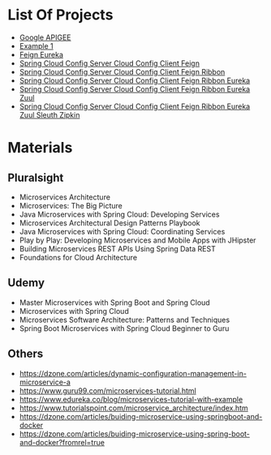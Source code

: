 # List Of Projects
* [Google APIGEE](apigee)
* [Example 1](example-1)
* [Feign Eureka](feign-eureka)
* [Spring Cloud Config Server Cloud Config Client Feign](spring-cloud-config-client-feign)
* [Spring Cloud Config Server Cloud Config Client Feign Ribbon](spring-cloud-config-client-feign-ribbon)
* [Spring Cloud Config Server Cloud Config Client Feign Ribbon Eureka](spring-cloud-config-client-feign-ribbon-eureka)
* [Spring Cloud Config Server Cloud Config Client Feign Ribbon Eureka Zuul](spring-cloud-config-client-feign-ribbon-eureka-zuul)
* [Spring Cloud Config Server Cloud Config Client Feign Ribbon Eureka Zuul Sleuth Zipkin](spring-cloud-config-client-feign-ribbon-eureka-zuul-sleuth-zipkin)

# Materials
## Pluralsight
* Microservices Architecture
* Microservices: The Big Picture
* Java Microservices with Spring Cloud: Developing Services
* Microservices Architectural Design Patterns Playbook
* Java Microservices with Spring Cloud: Coordinating Services
* Play by Play: Developing Microservices and Mobile Apps with JHipster
* Building Microservices REST APIs Using Spring Data REST
* Foundations for Cloud Architecture

## Udemy
* Master Microservices with Spring Boot and Spring Cloud
* Microservices with Spring Cloud
* Microservices Software Architecture: Patterns and Techniques
* Spring Boot Microservices with Spring Cloud Beginner to Guru

## Others
* https://dzone.com/articles/dynamic-configuration-management-in-microservice-a
* https://www.guru99.com/microservices-tutorial.html
* https://www.edureka.co/blog/microservices-tutorial-with-example
* https://www.tutorialspoint.com/microservice_architecture/index.htm
* https://dzone.com/articles/buiding-microservice-using-springboot-and-docker
* https://dzone.com/articles/buiding-microservice-using-spring-boot-and-docker?fromrel=true
